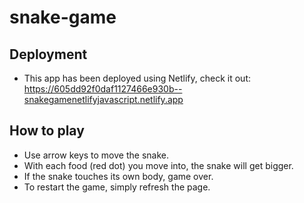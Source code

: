 # snake-game

## Deployment

- This app has been deployed using Netlify, check it out: https://605dd92f0daf1127466e930b--snakegamenetlifyjavascript.netlify.app

## How to play

- Use arrow keys to move the snake.
- With each food (red dot) you move into, the snake will get bigger.
- If the snake touches its own body, game over.
- To restart the game, simply refresh the page.
